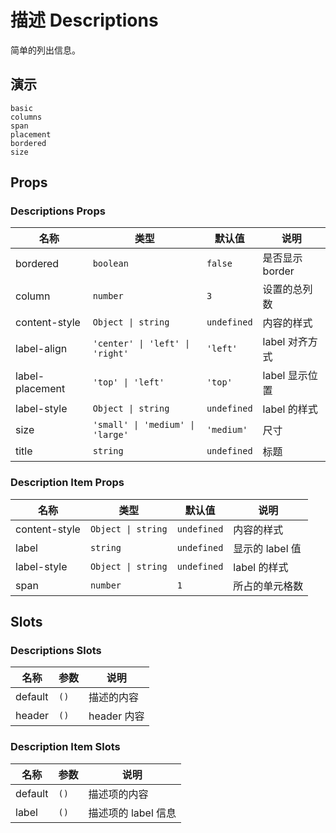 # 描述 Descriptions

<!--single-column-->

简单的列出信息。

## 演示

```demo
basic
columns
span
placement
bordered
size
```

## Props

### Descriptions Props

| 名称 | 类型 | 默认值 | 说明 |
| --- | --- | --- | --- |
| bordered | `boolean` | `false` | 是否显示 border |
| column | `number` | `3` | 设置的总列数 |
| content-style | `Object \| string` | `undefined` | 内容的样式 |
| label-align | `'center' \| 'left' \| 'right'` | `'left'` | label 对齐方式 |
| label-placement | `'top' \| 'left'` | `'top'` | label 显示位置 |
| label-style | `Object \| string` | `undefined` | label 的样式 |
| size | `'small' \| 'medium' \| 'large'` | `'medium'` | 尺寸 |
| title | `string` | `undefined` | 标题 |

### Description Item Props

| 名称          | 类型               | 默认值      | 说明            |
| ------------- | ------------------ | ----------- | --------------- |
| content-style | `Object \| string` | `undefined` | 内容的样式      |
| label         | `string`           | `undefined` | 显示的 label 值 |
| label-style   | `Object \| string` | `undefined` | label 的样式    |
| span          | `number`           | `1`         | 所占的单元格数  |

## Slots

### Descriptions Slots

| 名称    | 参数 | 说明        |
| ------- | ---- | ----------- |
| default | `()` | 描述的内容  |
| header  | `()` | header 内容 |

### Description Item Slots

| 名称    | 参数 | 说明                |
| ------- | ---- | ------------------- |
| default | `()` | 描述项的内容        |
| label   | `()` | 描述项的 label 信息 |
